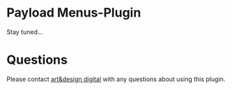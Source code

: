 # Payload Menus-Plugin
Stay tuned...


# Questions
Please contact [art&design digital](mailto:info@ad-digtial.de) with any questions about using this plugin.
